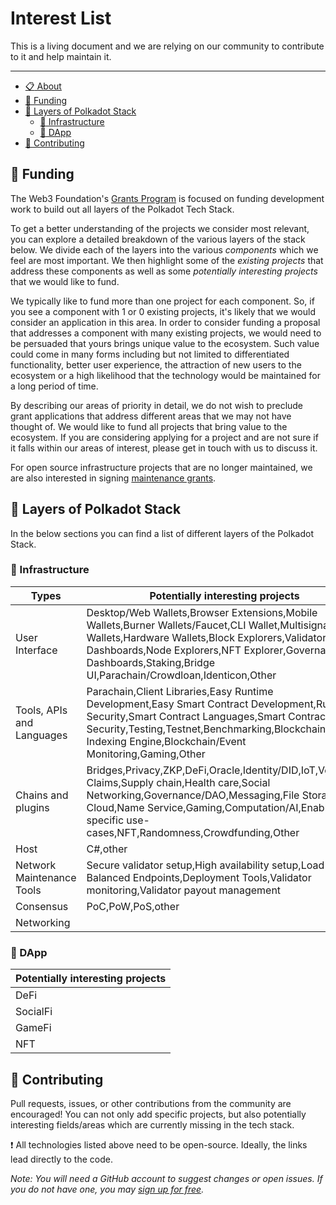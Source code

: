 # Interest List <!-- omit in toc -->

This is a living document and we are relying on our community to contribute to it and help maintain it. 

---

- [:clipboard: About](#clipboard-about)
- [:battery: Funding](#battery-funding)
- [:bookmark_tabs: Layers of Polkadot Stack](#bookmark_tabs-layers-of-polkadot-stack)
  - [:link: Infrastructure](#link-Infrastructure)
  - [:satellite: DApp](#satellite-DApp)
- [:construction_worker: Contributing](#construction_worker-contributing)

## :battery: Funding

The Web3 Foundation's [Grants Program](https://github.com/w3f/Grants-Program) is focused on funding development work to build out all layers of the Polkadot Tech Stack. 

To get a better understanding of the projects we consider most relevant, you can explore a detailed breakdown of the various layers of the stack below. We divide each of the layers into the various *components* which we feel are most important. We then highlight some of the *existing projects* that address these components as well as some *potentially interesting projects* that we would like to fund.

We typically like to fund more than one project for each component. So, if you see a component with 1 or 0 existing projects, it's likely that we would consider an application in this area. In order to consider funding a proposal that addresses a component with many existing projects, we would need to be persuaded that yours brings unique value to the ecosystem. Such value could come in many forms including but not limited to differentiated functionality, better user experience, the attraction of new users to the ecosystem or a high likelihood that the technology would be maintained for a long period of time.

By describing our areas of priority in detail, we do not wish to preclude grant applications that address different areas that we may not have thought of. We would like to fund all projects that bring value to the ecosystem. If you are considering applying for a project and are not sure if it falls within our areas of interest, please get in touch with us to discuss it.

For open source infrastructure projects that are no longer maintained, we are also interested in signing [maintenance grants](https://github.com/w3f/Grants-Program#hammer_and_wrench-maintenance-grants). 

## :bookmark_tabs: Layers of Polkadot Stack

In the below sections you can find a list of different layers of the Polkadot Stack.

### :link: Infrastructure

| Types | Potentially interesting projects 
|-|-
| User Interface | Desktop/Web Wallets,Browser Extensions,Mobile Wallets,Burner Wallets/Faucet,CLI Wallet,Multisignature Wallets,Hardware Wallets,Block Explorers,Validator Dashboards,Node Explorers,NFT Explorer,Governance Dashboards,Staking,Bridge UI,Parachain/Crowdloan,Identicon,Other
| Tools, APIs and Languages | Parachain,Client Libraries,Easy Runtime Development,Easy Smart Contract Development,Runtime Security,Smart Contract Languages,Smart Contract Security,Testing,Testnet,Benchmarking,Blockchain Indexing Engine,Blockchain/Event Monitoring,Gaming,Other
| Chains and plugins |Bridges,Privacy,ZKP,DeFi,Oracle,Identity/DID,IoT,Verifiable Claims,Supply chain,Health care,Social Networking,Governance/DAO,Messaging,File Storage, Cloud,Name Service,Gaming,Computation/AI,Enable specific use-cases,NFT,Randomness,Crowdfunding,Other
| Host | C#,other
| Network Maintenance Tools | Secure validator setup,High availability setup,Load Balanced Endpoints,Deployment Tools,Validator monitoring,Validator payout management
| Consensus | PoC,PoW,PoS,other
| Networking |

### :satellite: DApp

| Potentially interesting projects 
|-
| DeFi
| SocialFi
| GameFi
| NFT

## :construction_worker: Contributing

Pull requests, issues, or other contributions from the community are encouraged!  You can not only add specific projects, but also potentially interesting fields/areas which are currently missing in the tech stack.

:heavy_exclamation_mark: All technologies listed above need to be open-source. Ideally, the links lead directly to the code.

_Note: You will need a GitHub account to suggest changes or open issues. If you do not have one, you may [sign up for free](https://github.com/join)._
